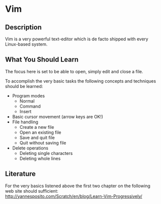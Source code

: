 # Vim

## Description

Vim is a very powerful text-editor which is de facto shipped with every Linux-based system.

## What You Should Learn

The focus here is set to be able to open, simply edit and close a file.

To accomplish the very basic tasks the following concepts and techniques should be learned:

* Program modes
  * Normal
  * Command
  * Insert
* Basic cursor movement (arrow keys are OK!)
* File handling
  * Create a new file
  * Open an existing file
  * Save and quit file
  * Quit without saving file
* Delete operations
  * Deleting single characters
  * Deleting whole lines

## Literature

For the very basics listened above the first two chapter on the following web site should sufficient:  
http://yannesposito.com/Scratch/en/blog/Learn-Vim-Progressively/
